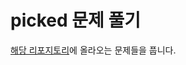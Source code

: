 # picked 문제 풀기

[해당 리포지토리](https://github.com/tony9402/baekjoon/blob/main/picked.md)에 올라오는 문제들을 풉니다.
